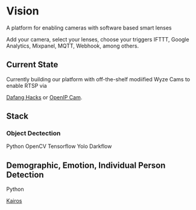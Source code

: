 # Vision
A platform for enabling cameras with software based smart lenses

Add your camera, select your lenses, choose your triggers
IFTTT, Google Analytics, Mixpanel, MQTT, Webhook, among others.

## Current State
Currently building our platform with off-the-shelf modiified Wyze Cams to enable RTSP via

[Dafang Hacks](https://github.com/EliasKotlyar/Xiaomi-Dafang-Hacks)
or [OpenIP Cam](https://github.com/openipcamera/openipc-firmware).

## Stack
### Object Dectection
Python
OpenCV
Tensorflow
Yolo
Darkflow

## Demographic, Emotion, Individual Person Detection
Python

[Kairos](https://kairos.com)
